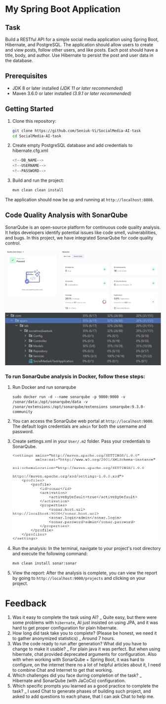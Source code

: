 # My Spring Boot Application

## Task

Build a RESTful API for a simple social media application using Spring Boot, Hibernate, and PostgreSQL.
The application should allow users to create and view posts, follow other users, and like posts.
Each post should have a title, body, and author.
Use Hibernate to persist the post and user data in the database.

## Prerequisites

- JDK 8 or later installed _(JDK 11 or later recommended)_
- Maven 3.6.0 or later installed _(3.9.1 or later recommended)_

## Getting Started

1. Clone this repository:

   ```sh
   git clone https://github.com/Seniuk-Vi/SocialMedia-AI-task
   cd SocialMedia-AI-task
   ```

2. Create empty PostgreSQL database and add credentials to hibernate.cfg.xml

   ```sh
   <!--DB_NAME-->
   <!--USERNAME-->
   <!--PASSWORD-->
   ```   

3. Build and run the project:

   ```sh
   mvn clean clean install
   ```

The application should now be up and running at `http://localhost:8080`.

## Code Quality Analysis with SonarQube

SonarQube is an open-source platform for continuous code quality analysis. It helps developers identify potential
issues like code smell, vulnerabilities, and bugs. In this project, we have integrated SonarQube for code quality
control.

![img_2.png](img_2.png)
![img_3.png](img_3.png)

### To run SonarQube analysis in Docker, follow these steps:

1. Run Docker and run sonarqube

   ```
   sudo docker run -d --name sonarqube -p 9000:9000 -v /sonar/data:/opt/sonarqube/data -v /sonar/extensions:/opt/sonarqube/extensions sonarqube:9.3.0-community
   ```

2. You can access the SonarQube web portal at `http://localhost:9000`. The default login credentials are `admin`
   for both the username and password.

3. Create settings.xml in your `User/.m2` folder. Pass your credentials to SonarQube.

   ![img_1.png](img_1.png)

4. Run the analysis: In the terminal, navigate to your project's root directory and execute the following command:

   ```sh
   mvn clean install sonar:sonar
   ```

5. View the report: After the analysis is complete, you can view the report by going
   to `http://localhost:9000/projects` and clicking on your project.

# Feedback

1. Was it easy to complete the task using AI?
   _ Quite easy, but there were some problems with `hibernate`, AI just insisted on using JPA, and it was hard to
   get proper configuration for plain hibernate.
2. How long did task take you to complete? (Please be honest, we need it to gather anonymized statistics)
   _ Around 7 hours.
3. Was the code ready to run after generation? What did you have to change to make it usable?
   _ For plain java it was perfect. But when using hibernate, chat provided deprecated arguments for configuration.
   Also with when working with SonarQube + Spring Boot, it was hard to configure, on the internet there no a lot of
   helpful articles about it, I need to combine Chat and Internet to get that working.
4. Which challenges did you face during completion of the task?
   _ Hibernate and SonarQube (with JaCoCo) configuration.
5. Which specific prompts you learned as a good practice to complete the task?
   _ I used Chat to generate phases of building such project, and asked to add questions to each phase, that I can
   ask Chat to help me.

